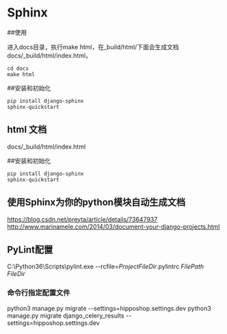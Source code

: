


# Sphinx

##使用

进入docs目录，执行make html，在_build/html/下面会生成文档docs/_build/html/index.html，

```
cd docs
make html
```

##安装和初始化
```
pip install django-sphinx 
sphinx-quickstart
```


## html 文档
docs/_build/html/index.html



##安装和初始化
```
pip install django-sphinx 
sphinx-quickstart
```

## 使用Sphinx为你的python模块自动生成文档


https://blog.csdn.net/preyta/article/details/73647937
http://www.marinamele.com/2014/03/document-your-django-projects.html



## PyLint配置


C:\Python36\Scripts\pylint.exe
--rcfile=$ProjectFileDir$\.pylintrc $FilePath$
$FileDir$


### 命令行指定配置文件
python3 manage.py migrate --settings=hipposhop.settings.dev
python3 manage.py migrate django_celery_results --settings=hipposhop.settings.dev

